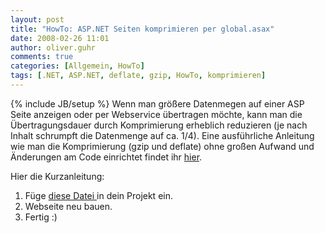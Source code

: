 ```yaml
---
layout: post
title: "HowTo: ASP.NET Seiten komprimieren per global.asax"
date: 2008-02-26 11:01
author: oliver.guhr
comments: true
categories: [Allgemein, HowTo]
tags: [.NET, ASP.NET, deflate, gzip, HowTo, komprimieren]
---
```

{% include JB/setup %}
Wenn man größere Datenmegen auf einer ASP Seite anzeigen oder per Webservice übertragen möchte, kann man die Übertragungsdauer durch Komprimierung erheblich reduzieren (je nach Inhalt schrumpft die Datenmenge auf ca. 1/4).
Eine ausführliche Anleitung wie man die Komprimierung (gzip und deflate) ohne großen Aufwand und Änderungen am Code einrichtet findet ihr <a href="http://www.stardeveloper.com/articles/display.html?article=2007110401&page=1">hier</a>.

Hier die Kurzanleitung:

1. Füge <a href="{{BASE_PATH}}/assets/wp-images/global.asax">diese Datei </a>in dein Projekt ein.
2. Webseite neu bauen.
3. Fertig :)



